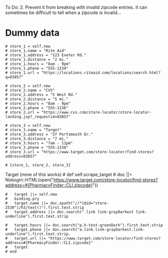 To Do:
2. Prevent it from breaking with invalid zipcode entries. It can sometimes be difficult to tell when a zipcode is invalid...


# Dummy data
    # store_1 = self.new
	# store_1.name = "Rite Aid"
	# store_1.address = "123 Exeter Rd."
	# store_1.distance = "2 mi."
	# store_1.hours = "8am - 9pm"
	# store_1.phone = "555-1234"
	# store_1.url = "https://locations.riteaid.com/locations/search.html?q=03857"

	# store_2 = self.new
	# store_2.name = "CVS"
	# store_2.address = "5 West Rd."
	# store_2.distance = "5 mi."
	# store_2.hours = "8am - 9pm"
	# store_2.phone = "555-1236"
	# store_2.url = "https://www.cvs.com/store-locator/store-locator-landing.jsp?_requestid=03857"

	# store_3 = self.new
	# store_3.name = "Target"
	# store_3.address = "37 Portsmouth Dr."
	# store_3.distance = "7 mi."
	# store_3.hours = "7am - 11pm"
	# store_3.phone = "555-1238"
	# store_3.url = "https://www.target.com/store-locator/find-stores?address=03857"

	# [store_1, store_2, store_3]

Target (none of this works)
	# def self.scrape_target
	# 	doc ||= Nokogiri::HTML(open("https://www.target.com/store-locator/find-stores?address=#{PharmacyFinder::CLI.zipcode}"))		
		
	# 	target ||= self.new
	# 	binding.pry
	# 	target.name ||= doc.xpath("//*[@id="store-2530"]/h3/text()").first.text.strip
	# 	target.address ||= doc.search(".link link-grayDarkest link-underline").first.text.strip
		
	# 	target.hours ||= doc.search("p.h-text-greenDark").first.text.strip
	# 	target.phone ||= doc.search("a.link.link-grayDarkest.link-underline").first.text.strip.
	# 	target.url ||= "https://www.target.com/store-locator/find-stores?address=#{PharmacyFinder::CLI.zipcode}"
	# 	target
	# end